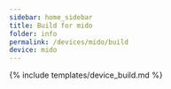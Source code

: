 ```yaml
---
sidebar: home_sidebar
title: Build for mido
folder: info
permalink: /devices/mido/build
device: mido
---
```

{% include templates/device_build.md %}
